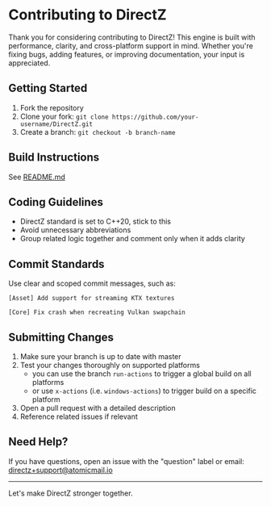 # Contributing to DirectZ

Thank you for considering contributing to DirectZ! This engine is built with performance, clarity, and cross-platform support in mind. Whether you're fixing bugs, adding features, or improving documentation, your input is appreciated.

## Getting Started

1. Fork the repository
2. Clone your fork: `git clone https://github.com/your-username/DirectZ.git`
3. Create a branch: `git checkout -b branch-name`

## Build Instructions

See [README.md](/README.md)

## Coding Guidelines

- DirectZ standard is set to C++20, stick to this
- Avoid unnecessary abbreviations
- Group related logic together and comment only when it adds clarity

## Commit Standards

Use clear and scoped commit messages, such as:

`[Asset] Add support for streaming KTX textures`

`[Core] Fix crash when recreating Vulkan swapchain`

## Submitting Changes

1. Make sure your branch is up to date with master
2. Test your changes thoroughly on supported platforms
    - you can use the branch `run-actions` to trigger a global build on all platforms
    - or use `x-actions` (i.e. `windows-actions`) to trigger build on a specific platform
3. Open a pull request with a detailed description
4. Reference related issues if relevant

## Need Help?

If you have questions, open an issue with the "question" label or email: [directz+support@atomicmail.io](mailto:directz+support@atomicmail.io)

---

Let's make DirectZ stronger together.